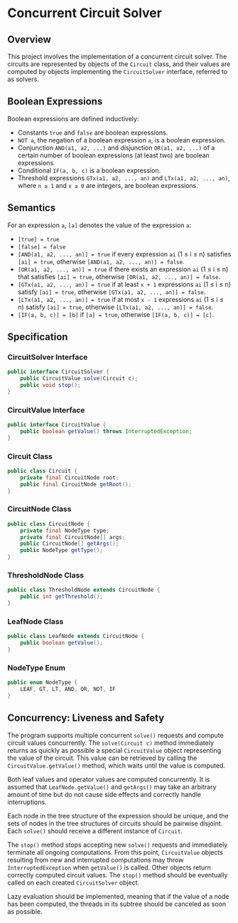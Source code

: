 # Concurrent Circuit Solver

## Overview

This project involves the implementation of a concurrent circuit solver. The circuits are represented by objects of the `Circuit` class, and their values are computed by objects implementing the `CircuitSolver` interface, referred to as solvers.

## Boolean Expressions

Boolean expressions are defined inductively:
- Constants `true` and `false` are boolean expressions.
- `NOT a`, the negation of a boolean expression `a`, is a boolean expression.
- Conjunction `AND(a1, a2, ...)` and disjunction `OR(a1, a2, ...)` of a certain number of boolean expressions (at least two) are boolean expressions.
- Conditional `IF(a, b, c)` is a boolean expression.
- Threshold expressions `GTx(a1, a2, ..., an)` and `LTx(a1, a2, ..., an)`, where `n ≥ 1` and `x ≥ 0` are integers, are boolean expressions.

## Semantics

For an expression `a`, `[a]` denotes the value of the expression `a`:
- `[true] = true`
- `[false] = false`
- `[AND(a1, a2, ..., an)] = true` if every expression `ai` (1 ≤ i ≤ n) satisfies `[ai] = true`, otherwise `[AND(a1, a2, ..., an)] = false`.
- `[OR(a1, a2, ..., an)] = true` if there exists an expression `ai` (1 ≤ i ≤ n) that satisfies `[ai] = true`, otherwise `[OR(a1, a2, ..., an)] = false`.
- `[GTx(a1, a2, ..., an)] = true` if at least `x + 1` expressions `ai` (1 ≤ i ≤ n) satisfy `[ai] = true`, otherwise `[GTx(a1, a2, ..., an)] = false`.
- `[LTx(a1, a2, ..., an)] = true` if at most `x - 1` expressions `ai` (1 ≤ i ≤ n) satisfy `[ai] = true`, otherwise `[LTx(a1, a2, ..., an)] = false`.
- `[IF(a, b, c)] = [b]` if `[a] = true`, otherwise `[IF(a, b, c)] = [c]`.

## Specification

### CircuitSolver Interface

```java
public interface CircuitSolver {
    public CircuitValue solve(Circuit c);
    public void stop();
}
```

### CircuitValue Interface

```java
public interface CircuitValue {
    public boolean getValue() throws InterruptedException;
}
```

### Circuit Class

```java
public class Circuit {
    private final CircuitNode root;
    public final CircuitNode getRoot();
}
```

### CircuitNode Class

```java
public class CircuitNode {
    private final NodeType type;
    private final CircuitNode[] args;
    public CircuitNode[] getArgs();
    public NodeType getType();
}
```

### ThresholdNode Class

```java
public class ThresholdNode extends CircuitNode {
    public int getThreshold();
}
```

### LeafNode Class

```java
public class LeafNode extends CircuitNode {
    public boolean getValue();
}
```

### NodeType Enum

```java
public enum NodeType {
    LEAF, GT, LT, AND, OR, NOT, IF
}
```

## Concurrency: Liveness and Safety

The program supports multiple concurrent `solve()` requests and compute circuit values concurrently. The `solve(Circuit c)` method immediately returns as quickly as possible a special `CircuitValue` object representing the value of the circuit. This value can be retrieved by calling the `CircuitValue.getValue()` method, which waits until the value is computed. 

Both leaf values and operator values are computed concurrently. It is assumed that `LeafNode.getValue()` and `getArgs()` may take an arbitrary amount of time but do not cause side effects and correctly handle interruptions.

Each node in the tree structure of the expression should be unique, and the sets of nodes in the tree structures of circuits should be pairwise disjoint. Each `solve()` should receive a different instance of `Circuit`. 

The `stop()` method stops accepting new `solve()` requests and immediately terminate all ongoing computations. From this point, `CircuitValue` objects resulting from new and interrupted computations may throw `InterruptedException` when `getValue()` is called. Other objects return correctly computed circuit values. The `stop()` method should be eventually called on each created `CircuitSolver` object.

Lazy evaluation should be implemented, meaning that if the value of a node has been computed, the threads in its subtree should be canceled as soon as possible.
